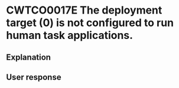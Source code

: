 # CWTCO0017E The deployment target (0) is not configured to run human task applications.

## Explanation

## User response